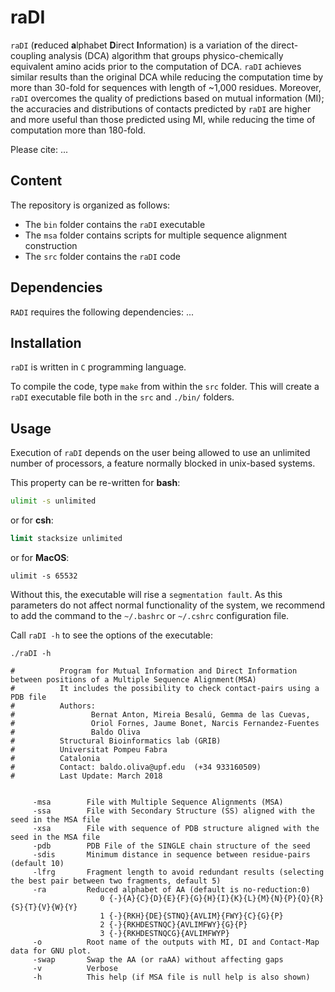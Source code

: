 # raDI
`raDI` (**r**educed **a**lphabet **D**irect **I**nformation) is a variation of the direct-coupling analysis (DCA) algorithm that groups physico-chemically equivalent amino acids prior to the computation of DCA. `raDI` achieves similar results than the original DCA while reducing the computation time by more than 30-fold for sequences with length of ~1,000 residues. Moreover, `raDI` overcomes the quality of predictions based on mutual information (MI); the accuracies and distributions of contacts predicted by `raDI` are higher and more useful than those predicted using MI, while reducing the time of computation more than 180-fold.

Please cite: ...

## Content
The repository is organized as follows:
* The ``bin`` folder contains the `raDI` executable
* The ``msa`` folder contains scripts for multiple sequence alignment construction
* The ``src`` folder contains the `raDI` code

## Dependencies
`RADI` requires the following dependencies:
...

## Installation
`raDI` is written in `C` programming language.

To compile the code, type `make` from within the `src` folder. This will create a `raDI` executable file both in the `src` and `./bin/` folders.

## Usage
Execution of `raDI` depends on the user being allowed to use an unlimited number of processors, a feature normally blocked in unix-based systems.

This property can be re-written for **bash**:

```bash
ulimit -s unlimited
```

or for **csh**:

```csh
limit stacksize unlimited
```

or for **MacOS**:
```MacOS
ulimit -s 65532
```

Without this, the executable will rise a `segmentation fault`. As this parameters do not affect normal functionality of the system, we recommend to add the command to the `~/.bashrc` or `~/.cshrc` configuration file. 

Call `raDI -h` to see the options of the executable:

```
./raDI -h

#          Program for Mutual Information and Direct Information between positions of a Multiple Sequence Alignment(MSA)
#          It includes the possibility to check contact-pairs using a PDB file
#          Authors:
#                 Bernat Anton, Mireia Besalú, Gemma de las Cuevas,
#                 Oriol Fornes, Jaume Bonet, Narcis Fernandez-Fuentes
#                 Baldo Oliva
#          Structural Bioinformatics lab (GRIB)
#          Universitat Pompeu Fabra
#          Catalonia
#          Contact: baldo.oliva@upf.edu  (+34 933160509)
#          Last Update: March 2018


	 -msa 		 File with Multiple Sequence Alignments (MSA)
	 -ssa 		 File with Secondary Structure (SS) aligned with the seed in the MSA file
	 -xsa 		 File with sequence of PDB structure aligned with the seed in the MSA file
	 -pdb 		 PDB File of the SINGLE chain structure of the seed
	 -sdis		 Minimum distance in sequence between residue-pairs (default 10)
	 -lfrg		 Fragment length to avoid redundant results (selecting the best pair between two fragments, default 5)
	 -ra  		 Reduced alphabet of AA (default is no-reduction:0)
	      		    0 {-}{A}{C}{D}{E}{F}{G}{H}{I}{K}{L}{M}{N}{P}{Q}{R}{S}{T}{V}{W}{Y}
	      		    1 {-}{RKH}{DE}{STNQ}{AVLIM}{FWY}{C}{G}{P}
	      		    2 {-}{RKHDESTNQC}{AVLIMFWY}{G}{P}
	      		    3 {-}{RKHDESTNQCG}{AVLIMFWYP}
	 -o   		 Root name of the outputs with MI, DI and Contact-Map data for GNU plot.
	 -swap		 Swap the AA (or raAA) without affecting gaps
	 -v   		 Verbose
	 -h   		 This help (if MSA file is null help is also shown)
```
